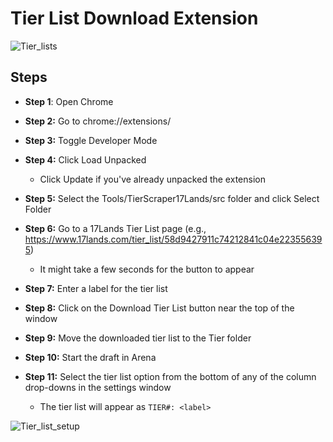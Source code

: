 # Tier List Download Extension

![Tier_lists](https://user-images.githubusercontent.com/96687942/227722851-9f978440-b313-4375-9503-357cd7b2f1df.png)

## Steps

- **Step 1**: Open Chrome

- **Step 2:** Go to chrome://extensions/

- **Step 3:** Toggle Developer Mode

- **Step 4:** Click Load Unpacked
  - Click Update if you've already unpacked the extension

- **Step 5:** Select the Tools/TierScraper17Lands/src folder and click Select Folder

- **Step 6:** Go to a 17Lands Tier List page (e.g., https://www.17lands.com/tier_list/58d9427911c74212841c04e223556395)
  - It might take a few seconds for the button to appear

- **Step 7:** Enter a label for the tier list

- **Step 8:** Click on the Download Tier List button near the top of the window

- **Step 9:** Move the downloaded tier list to the Tier folder

- **Step 10:** Start the draft in Arena

- **Step 11:** Select the tier list option from the bottom of any of the column drop-downs in the settings window
  - The tier list will appear as `TIER#: <label>`

![Tier_list_setup](https://user-images.githubusercontent.com/96687942/227722838-1512dd5d-23f3-47fc-bae8-5ea717b97222.png)
